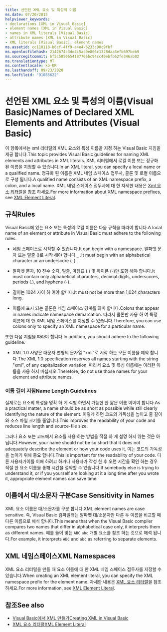 ```yaml
---
title: 선언된 XML 요소 및 특성의 이름
ms.date: 07/20/2015
helpviewer_keywords:
- declarations [XML in Visual Basic]
- element names [XML in Visual Basic]
- names in XML literals [Visual Basic]
- attribute names [XML in Visual Basic]
- XML literals [Visual Basic], element names
ms.assetid: cc110118-b6cf-4ff9-a4e4-6233c90c9fbf
ms.openlocfilehash: 2142674c3de4c5ac9e806c1328daa3efb697beb9
ms.sourcegitcommit: bf5c5850654187705bc94cc40ebfb62fe346ab02
ms.translationtype: MT
ms.contentlocale: ko-KR
ms.lasthandoff: 09/23/2020
ms.locfileid: "91085622"
---
```

# <a name="names-of-declared-xml-elements-and-attributes-visual-basic"></a><span data-ttu-id="d2f24-102">선언된 XML 요소 및 특성의 이름(Visual Basic)</span><span class="sxs-lookup"><span data-stu-id="d2f24-102">Names of Declared XML Elements and Attributes (Visual Basic)</span></span>

<span data-ttu-id="d2f24-103">이 항목에서는 xml 리터럴의 XML 요소와 특성 이름을 지정 하는 Visual Basic 지침을 제공 합니다.</span><span class="sxs-lookup"><span data-stu-id="d2f24-103">This topic provides Visual Basic guidelines for naming XML elements and attributes in XML literals.</span></span>  <span data-ttu-id="d2f24-104">XML 리터럴에서 로컬 이름 또는 정규화 된 이름을 지정할 수 있습니다.</span><span class="sxs-lookup"><span data-stu-id="d2f24-104">In an XML literal, you can specify a local name or a qualified name.</span></span> <span data-ttu-id="d2f24-105">정규화 된 이름은 XML 네임 스페이스 접두사, 콜론 및 로컬 이름으로 구성 됩니다.</span><span class="sxs-lookup"><span data-stu-id="d2f24-105">A qualified name consists of an XML namespace prefix, a colon, and a local name.</span></span> <span data-ttu-id="d2f24-106">XML 네임 스페이스 접두사에 대 한 자세한 내용은 [Xml 요소 리터럴](../../../language-reference/xml-literals/xml-element-literal.md)을 참조 하세요.</span><span class="sxs-lookup"><span data-stu-id="d2f24-106">For more information about XML namespace prefixes, see [XML Element Literal](../../../language-reference/xml-literals/xml-element-literal.md).</span></span>  
  
## <a name="rules"></a><span data-ttu-id="d2f24-107">규칙</span><span class="sxs-lookup"><span data-stu-id="d2f24-107">Rules</span></span>  

 <span data-ttu-id="d2f24-108">Visual Basic에 있는 요소 또는 특성의 로컬 이름은 다음 규칙을 따라야 합니다.</span><span class="sxs-lookup"><span data-stu-id="d2f24-108">A local name of an element or attribute in Visual Basic must adhere to the following rules.</span></span>  
  
- <span data-ttu-id="d2f24-109">네임 스페이스로 시작할 수 있습니다.</span><span class="sxs-lookup"><span data-stu-id="d2f24-109">It can begin with a namespace.</span></span> <span data-ttu-id="d2f24-110">알파벳 문자 또는 밑줄 ()로 시작 해야 합니다 `_` .</span><span class="sxs-lookup"><span data-stu-id="d2f24-110">It must begin with an alphabetical character or an underscore (`_`).</span></span>  
  
- <span data-ttu-id="d2f24-111">알파벳 문자, 10 진수 숫자, 밑줄, 마침표 (.) 및 하이픈 (-)만 포함 해야 합니다.</span><span class="sxs-lookup"><span data-stu-id="d2f24-111">It must contain only alphabetical characters, decimal digits, underscores, periods (.), and hyphens (-).</span></span>  
  
- <span data-ttu-id="d2f24-112">길이는 1024 자이 하 여야 합니다.</span><span class="sxs-lookup"><span data-stu-id="d2f24-112">It must not be more than 1,024 characters long.</span></span>  
  
- <span data-ttu-id="d2f24-113">이름에 표시 되는 콜론은 네임 스페이스 경계를 의미 합니다.</span><span class="sxs-lookup"><span data-stu-id="d2f24-113">Colons that appear in names indicate namespace demarcation.</span></span> <span data-ttu-id="d2f24-114">따라서 콜론만 사용 하 여 특정 이름에 대 한 XML 네임 스페이스를 지정할 수 있습니다.</span><span class="sxs-lookup"><span data-stu-id="d2f24-114">Therefore, you can use colons only to specify an XML namespace for a particular name.</span></span>  
  
 <span data-ttu-id="d2f24-115">또한 다음 지침을 따라야 합니다.</span><span class="sxs-lookup"><span data-stu-id="d2f24-115">In addition, you should adhere to the following guideline.</span></span>  
  
- <span data-ttu-id="d2f24-116">XML 1.0 사양은 대문자 변형의 문자열 "xml"로 시작 하는 모든 이름을 예약 합니다.</span><span class="sxs-lookup"><span data-stu-id="d2f24-116">The XML 1.0 specification reserves all names starting with the string "xml", of any capitalization variation.</span></span> <span data-ttu-id="d2f24-117">따라서 요소 및 특성 이름에는 이러한 이름을 사용 하지 마십시오.</span><span class="sxs-lookup"><span data-stu-id="d2f24-117">Therefore, do not use those names for your element and attribute names.</span></span>  
  
### <a name="name-length-guidelines"></a><span data-ttu-id="d2f24-118">이름 길이 지침</span><span class="sxs-lookup"><span data-stu-id="d2f24-118">Name Length Guidelines</span></span>  

 <span data-ttu-id="d2f24-119">실제로는 요소의 특성을 명확 하 게 식별 하면서 가능한 한 짧은 이름 이어야 합니다.</span><span class="sxs-lookup"><span data-stu-id="d2f24-119">As a practical matter, a name should be as short as possible while still clearly identifying the nature of the element.</span></span> <span data-ttu-id="d2f24-120">이렇게 하면 코드의 가독성을 높이고 줄 길이와 소스 파일 크기를 줄입니다.</span><span class="sxs-lookup"><span data-stu-id="d2f24-120">This improves the readability of your code and reduces line length and source-file size.</span></span>  
  
 <span data-ttu-id="d2f24-121">그러나 요소 또는 코드에서 요소를 사용 하는 방법을 적절 하 게 설명 하지 않는 것은 아닙니다.</span><span class="sxs-lookup"><span data-stu-id="d2f24-121">However, your name should not be so short that it does not adequately describe the element or how your code uses it.</span></span> <span data-ttu-id="d2f24-122">이는 코드의 가독성을 높이기 위해 중요 합니다.</span><span class="sxs-lookup"><span data-stu-id="d2f24-122">This is important for the readability of your code.</span></span> <span data-ttu-id="d2f24-123">다른 사용자가이를 이해 하려고 하거나 사용자가 작성 한 후 오랜 시간을 확인 하는 경우 적절 한 요소 이름을 통해 시간을 절약할 수 있습니다.</span><span class="sxs-lookup"><span data-stu-id="d2f24-123">If somebody else is trying to understand it, or if you yourself are looking at it a long time after you wrote it, appropriate element names can save time.</span></span>  
  
## <a name="case-sensitivity-in-names"></a><span data-ttu-id="d2f24-124">이름에서 대/소문자 구분</span><span class="sxs-lookup"><span data-stu-id="d2f24-124">Case Sensitivity in Names</span></span>  

 <span data-ttu-id="d2f24-125">XML 요소 이름은 대/소문자를 구분 합니다.</span><span class="sxs-lookup"><span data-stu-id="d2f24-125">XML element names are case sensitive.</span></span> <span data-ttu-id="d2f24-126">즉, Visual Basic 컴파일러는 알파벳 대/소문자만 다른 두 이름을 비교할 때 다른 이름으로 해석 합니다.</span><span class="sxs-lookup"><span data-stu-id="d2f24-126">This means that when the Visual Basic compiler compares two names that differ in alphabetical case only, it interprets them as different names.</span></span> <span data-ttu-id="d2f24-127">예를 들어 및는 `ABC` `abc` 개별 요소를 참조 하는 것으로 해석 됩니다.</span><span class="sxs-lookup"><span data-stu-id="d2f24-127">For example, it interprets `ABC` and `abc` as referring to separate elements.</span></span>  
  
## <a name="xml-namespaces"></a><span data-ttu-id="d2f24-128">XML 네임스페이스</span><span class="sxs-lookup"><span data-stu-id="d2f24-128">XML Namespaces</span></span>  

 <span data-ttu-id="d2f24-129">XML 요소 리터럴을 만들 때 요소 이름에 대 한 XML 네임 스페이스 접두사를 지정할 수 있습니다.</span><span class="sxs-lookup"><span data-stu-id="d2f24-129">When creating an XML element literal, you can specify the XML namespace prefix for the element name.</span></span> <span data-ttu-id="d2f24-130">자세한 내용은 [XML 요소 리터럴](../../../language-reference/xml-literals/xml-element-literal.md)을 참조 하세요.</span><span class="sxs-lookup"><span data-stu-id="d2f24-130">For more information, see [XML Element Literal](../../../language-reference/xml-literals/xml-element-literal.md).</span></span>  
  
## <a name="see-also"></a><span data-ttu-id="d2f24-131">참조</span><span class="sxs-lookup"><span data-stu-id="d2f24-131">See also</span></span>

- [<span data-ttu-id="d2f24-132">Visual Basic에서 XML 만들기</span><span class="sxs-lookup"><span data-stu-id="d2f24-132">Creating XML in Visual Basic</span></span>](creating-xml.md)
- [<span data-ttu-id="d2f24-133">XML 요소 리터럴</span><span class="sxs-lookup"><span data-stu-id="d2f24-133">XML Element Literal</span></span>](../../../language-reference/xml-literals/xml-element-literal.md)
